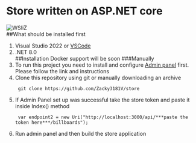 # Store written on ASP.NET core
![WSIiZ](https://moodle.wsiz.edu.pl/pluginfile.php/1/theme_alpha/customlogotopbar/1707397324/wsiz-favicon.png)  
##What should be installed first
1. Visual Studio 2022 or [VSCode](https://code.visualstudio.com/docs/languages/dotnet) 
2. .NET 8.0  
##Installation
   Docker support will be soon
###Manually
1. To run this project you need to install and configure [Admin panel](https://github.com/Zacky3181V/admin-panel) first. Please follow the link and instructions  
2. Clone this repository using git or manually downloading an archive
   ```
    git clone https://github.com/Zacky3181V/store
   ```
3. If Admin Panel set up was successful take the store token and paste it inside Index() method
   ```
    var endpoint2 = new Uri("http://localhost:3000/api/***paste the token here***/billboards");
   ```
5. Run admin panel and then build the store application
